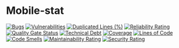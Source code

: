 # Mobile-stat
[![Bugs](https://sonarcloud.io/api/project_badges/measure?project=Alexei2003_Mobile&metric=bugs)](https://sonarcloud.io/summary/new_code?id=Alexei2003_Mobile)
[![Vulnerabilities](https://sonarcloud.io/api/project_badges/measure?project=Alexei2003_Mobile&metric=vulnerabilities)](https://sonarcloud.io/summary/new_code?id=Alexei2003_Mobile)
[![Duplicated Lines (%)](https://sonarcloud.io/api/project_badges/measure?project=Alexei2003_Mobile&metric=duplicated_lines_density)](https://sonarcloud.io/summary/new_code?id=Alexei2003_Mobile)
[![Reliability Rating](https://sonarcloud.io/api/project_badges/measure?project=Alexei2003_Mobile&metric=reliability_rating)](https://sonarcloud.io/summary/new_code?id=Alexei2003_Mobile)
[![Quality Gate Status](https://sonarcloud.io/api/project_badges/measure?project=Alexei2003_Mobile&metric=alert_status)](https://sonarcloud.io/summary/new_code?id=Alexei2003_Mobile)
[![Technical Debt](https://sonarcloud.io/api/project_badges/measure?project=Alexei2003_Mobile&metric=sqale_index)](https://sonarcloud.io/summary/new_code?id=Alexei2003_Mobile)
[![Coverage](https://sonarcloud.io/api/project_badges/measure?project=Alexei2003_Mobile&metric=coverage)](https://sonarcloud.io/summary/new_code?id=Alexei2003_Mobile)
[![Lines of Code](https://sonarcloud.io/api/project_badges/measure?project=Alexei2003_Mobile&metric=ncloc)](https://sonarcloud.io/summary/new_code?id=Alexei2003_Mobile)
[![Code Smells](https://sonarcloud.io/api/project_badges/measure?project=Alexei2003_Mobile&metric=code_smells)](https://sonarcloud.io/summary/new_code?id=Alexei2003_Mobile)
[![Maintainability Rating](https://sonarcloud.io/api/project_badges/measure?project=Alexei2003_Mobile&metric=sqale_rating)](https://sonarcloud.io/summary/new_code?id=Alexei2003_Mobile)
[![Security Rating](https://sonarcloud.io/api/project_badges/measure?project=Alexei2003_Mobile&metric=security_rating)](https://sonarcloud.io/summary/new_code?id=Alexei2003_Mobile)
